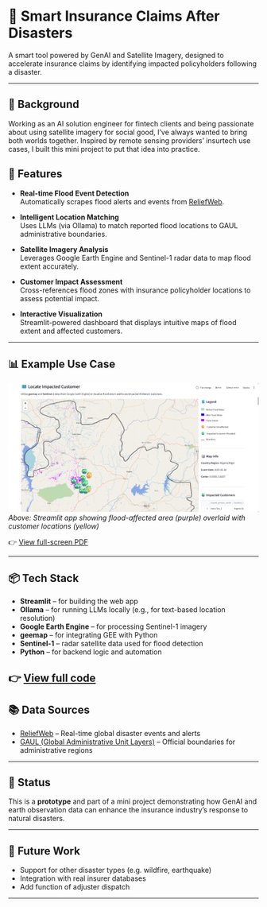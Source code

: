 # 🚀 Smart Insurance Claims After Disasters

A smart tool powered by GenAI and Satellite Imagery, designed to accelerate insurance claims by identifying impacted policyholders following a disaster.

---
## 🧭 Background
Working as an AI solution engineer for fintech clients and being passionate about using satellite imagery for social good, I’ve always wanted to bring both worlds together. Inspired by remote sensing providers’ insurtech use cases, I built this mini project to put that idea into practice.


## 🌟 Features

- **Real-time Flood Event Detection**  
  Automatically scrapes flood alerts and events from [ReliefWeb](https://reliefweb.int/).

- **Intelligent Location Matching**  
  Uses LLMs (via Ollama) to match reported flood locations to GAUL administrative boundaries.

- **Satellite Imagery Analysis**  
  Leverages Google Earth Engine and Sentinel-1 radar data to map flood extent accurately.

- **Customer Impact Assessment**  
  Cross-references flood zones with insurance policyholder locations to assess potential impact.

- **Interactive Visualization**  
  Streamlit-powered dashboard that displays intuitive maps of flood extent and affected customers.

---

## 📊 Example Use Case

![App Demo](demo.image.png)  
*Above: Streamlit app showing flood-affected area (purple) overlaid with customer locations (yellow)*

👉 [View full-screen PDF](demo.pdf)

---

## 📦 Tech Stack

- **Streamlit** – for building the web app
- **Ollama** – for running LLMs locally (e.g., for text-based location resolution)
- **Google Earth Engine** – for processing Sentinel-1 imagery
- **geemap** – for integrating GEE with Python
- **Sentinel-1** – radar satellite data used for flood detection
- **Python** – for backend logic and automation

👉 [View full code](app.py)
---

## 📚 Data Sources

- [ReliefWeb](https://reliefweb.int/) – Real-time global disaster events and alerts  
- [GAUL (Global Administrative Unit Layers)](https://data.apps.fao.org/map/catalog/srv/eng/catalog.search#/metadata/90e70100-5501-11da-a88f-000d939bc5d8) – Official boundaries for administrative regions

---

## 🚧 Status

This is a **prototype** and part of a mini project demonstrating how GenAI and earth observation data can enhance the insurance industry’s response to natural disasters.

---

## 📌 Future Work

- Support for other disaster types (e.g. wildfire, earthquake)
- Integration with real insurer databases
- Add function of adjuster dispatch

---

